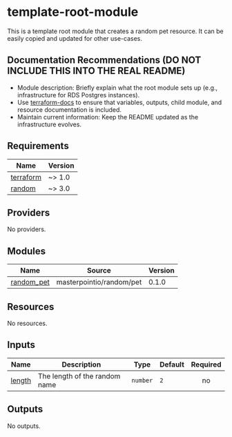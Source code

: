 # template-root-module

This is a template root module that creates a random pet resource. It can be easily copied and updated for other use-cases.

<!-- README TEMPLATE: AFTER READING THE BELOW SECTION, DELETE THE BELOW SECTION AND REPLACE WITH YOUR OWN CONTENT -->

## Documentation Recommendations (DO NOT INCLUDE THIS INTO THE REAL README)

- Module description: Briefly explain what the root module sets up (e.g., infrastructure for RDS Postgres instances).
- Use [terraform-docs](https://github.com/terraform-docs/terraform-docs) to ensure that variables, outputs, child module, and resource documentation is included.
- Maintain current information: Keep the README updated as the infrastructure evolves.

<!-- README TEMPLATE: ENDING DELETE MARKER -->

<!-- BEGINNING OF PRE-COMMIT-TERRAFORM DOCS HOOK -->

## Requirements

| Name                                                                     | Version |
| ------------------------------------------------------------------------ | ------- |
| <a name="requirement_terraform"></a> [terraform](#requirement_terraform) | ~> 1.0  |
| <a name="requirement_random"></a> [random](#requirement_random)          | ~> 3.0  |

## Providers

No providers.

## Modules

| Name                                                              | Source                   | Version |
| ----------------------------------------------------------------- | ------------------------ | ------- |
| <a name="module_random_pet"></a> [random_pet](#module_random_pet) | masterpointio/random/pet | 0.1.0   |

## Resources

No resources.

## Inputs

| Name                                                | Description                   | Type     | Default | Required |
| --------------------------------------------------- | ----------------------------- | -------- | ------- | :------: |
| <a name="input_length"></a> [length](#input_length) | The length of the random name | `number` | `2`     |    no    |

## Outputs

No outputs.

<!-- END OF PRE-COMMIT-TERRAFORM DOCS HOOK -->
